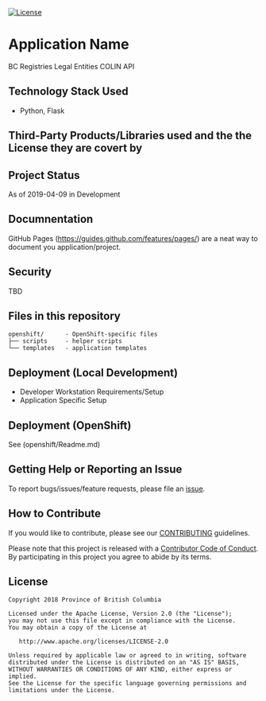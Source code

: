 
[![License](https://img.shields.io/badge/License-Apache%202.0-blue.svg)](LICENSE)


# Application Name

BC Registries Legal Entities COLIN API

## Technology Stack Used
* Python, Flask

## Third-Party Products/Libraries used and the the License they are covert by

## Project Status
As of 2019-04-09 in Development

## Documnentation

GitHub Pages (https://guides.github.com/features/pages/) are a neat way to document you application/project.

## Security

TBD

## Files in this repository

```
openshift/      - OpenShift-specific files
├── scripts     - helper scripts
└── templates   - application templates
```

## Deployment (Local Development)

* Developer Workstation Requirements/Setup
* Application Specific Setup

## Deployment (OpenShift)

See (openshift/Readme.md)

## Getting Help or Reporting an Issue

To report bugs/issues/feature requests, please file an [issue](../../issues).

## How to Contribute

If you would like to contribute, please see our [CONTRIBUTING](./CONTRIBUTING.md) guidelines.

Please note that this project is released with a [Contributor Code of Conduct](./CODE_OF_CONDUCT.md).
By participating in this project you agree to abide by its terms.

## License

    Copyright 2018 Province of British Columbia

    Licensed under the Apache License, Version 2.0 (the "License");
    you may not use this file except in compliance with the License.
    You may obtain a copy of the License at

       http://www.apache.org/licenses/LICENSE-2.0

    Unless required by applicable law or agreed to in writing, software
    distributed under the License is distributed on an "AS IS" BASIS,
    WITHOUT WARRANTIES OR CONDITIONS OF ANY KIND, either express or implied.
    See the License for the specific language governing permissions and
    limitations under the License.
